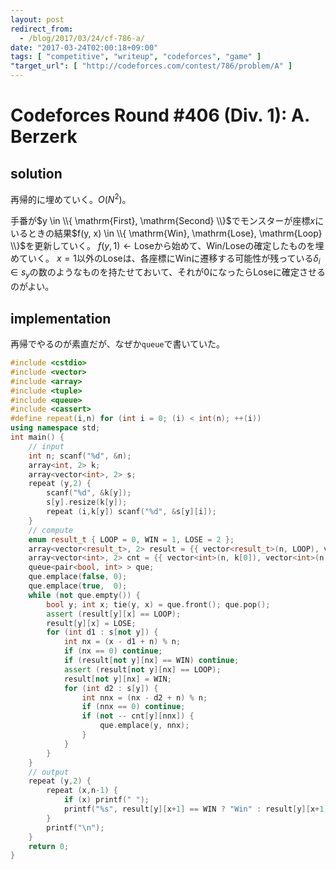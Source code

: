 ```yaml
---
layout: post
redirect_from:
  - /blog/2017/03/24/cf-786-a/
date: "2017-03-24T02:00:18+09:00"
tags: [ "competitive", "writeup", "codeforces", "game" ]
"target_url": [ "http://codeforces.com/contest/786/problem/A" ]
---
```


# Codeforces Round #406 (Div. 1): A. Berzerk

<!-- {% raw %} -->

## solution

再帰的に埋めていく。$O(N^2)$。

手番が$y \in \\{ \mathrm{First}, \mathrm{Second} \\}$でモンスターが座標$x$にいるときの結果$f(y, x) \in \\{ \mathrm{Win}, \mathrm{Lose}, \mathrm{Loop} \\}$を更新していく。
$f(y, 1) \gets \mathrm{Lose}$から始めて、$\mathrm{Win}$/$\mathrm{Lose}$の確定したものを埋めていく。
$x = 1$以外の$\mathrm{Lose}$は、各座標に$\mathrm{Win}$に遷移する可能性が残っている$\delta_i \in s_y$の数のようなものを持たせておいて、それが$0$になったら$\mathrm{Lose}$に確定させるのがよい。

## implementation

再帰でやるのが素直だが、なぜか`queue`で書いていた。

``` c++
#include <cstdio>
#include <vector>
#include <array>
#include <tuple>
#include <queue>
#include <cassert>
#define repeat(i,n) for (int i = 0; (i) < int(n); ++(i))
using namespace std;
int main() {
    // input
    int n; scanf("%d", &n);
    array<int, 2> k;
    array<vector<int>, 2> s;
    repeat (y,2) {
        scanf("%d", &k[y]);
        s[y].resize(k[y]);
        repeat (i,k[y]) scanf("%d", &s[y][i]);
    }
    // compute
    enum result_t { LOOP = 0, WIN = 1, LOSE = 2 };
    array<vector<result_t>, 2> result = {{ vector<result_t>(n, LOOP), vector<result_t>(n, LOOP) }};
    array<vector<int>, 2> cnt = {{ vector<int>(n, k[0]), vector<int>(n, k[1]) }};
    queue<pair<bool, int> > que;
    que.emplace(false, 0);
    que.emplace(true,  0);
    while (not que.empty()) {
        bool y; int x; tie(y, x) = que.front(); que.pop();
        assert (result[y][x] == LOOP);
        result[y][x] = LOSE;
        for (int d1 : s[not y]) {
            int nx = (x - d1 + n) % n;
            if (nx == 0) continue;
            if (result[not y][nx] == WIN) continue;
            assert (result[not y][nx] == LOOP);
            result[not y][nx] = WIN;
            for (int d2 : s[y]) {
                int nnx = (nx - d2 + n) % n;
                if (nnx == 0) continue;
                if (not -- cnt[y][nnx]) {
                    que.emplace(y, nnx);
                }
            }
        }
    }
    // output
    repeat (y,2) {
        repeat (x,n-1) {
            if (x) printf(" ");
            printf("%s", result[y][x+1] == WIN ? "Win" : result[y][x+1] == LOSE ? "Lose" : "Loop");
        }
        printf("\n");
    }
    return 0;
}
```

<!-- {% endraw %} -->
